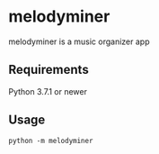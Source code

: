 # melodyminer

melodyminer is a music organizer app

## Requirements

Python 3.7.1 or newer


## Usage

`python -m melodyminer`
